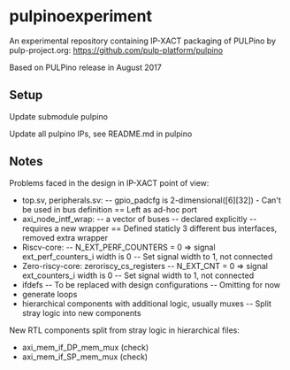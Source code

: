 # pulpinoexperiment
An experimental repository containing IP-XACT packaging of PULPino by pulp-project.org: https://github.com/pulp-platform/pulpino

Based on PULPino release in August 2017

## Setup

Update submodule pulpino

Update all pulpino IPs, see README.md in pulpino


## Notes

Problems faced in the design in IP-XACT point of view:
- top.sv, peripherals.sv:
	-- gpio_padcfg is 2-dimensional([6][32]) - Can't be used in bus definition
	== Left as ad-hoc port
- axi_node_intf_wrap:
	-- a vector of buses
	-- declared explicitly
	-- requires a new wrapper
	== Defined staticly 3 different bus interfaces, removed extra wrapper
- Riscv-core:
	-- N_EXT_PERF_COUNTERS = 0 => signal ext_perf_counters_i width is 0	
	-- Set signal width to 1, not connected
- Zero-riscy-core: zeroriscy_cs_registers
	-- N_EXT_CNT = 0 => signal ext_counters_i width is 0
	-- Set signal width to 1, not connected
- ifdefs
	-- To be replaced with design configurations
	-- Omitting for now
- generate loops
- hierarchical components with additional logic, usually muxes
	-- Split stray logic into new components

New RTL components split from stray logic in hierarchical files:
- axi_mem_if_DP_mem_mux (check)
- axi_mem_if_SP_mem_mux (check)
